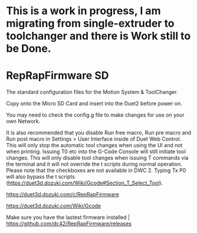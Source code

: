 # This is a work in progress, I am migrating from single-extruder to toolchanger and there is Work still to be Done.

# RepRapFirmware SD
The standard configuration files for the Motion System &amp; ToolChanger.

Copy onto the Micro SD Card and insert into the Duet2 before power on.

You may need to check the config.g file to make changes for use on your own Network.

It is also recommended that you disable Run free macro, Run pre macro and Run post macro in Settings > User Interface inside of Duet Web Control. This will only stop the automatic tool changes when using the UI and not when printing. Issuing T0 etc into the G-Code Console will still initiate tool changes. This will only disable tool changes when issuing T commands via the terminal and it will not override the t scripts during normal operation. Please note that the checkboxes are not available in DWC 2. Typing Tx P0 will also bypass the t scripts (https://duet3d.dozuki.com/Wiki/Gcode#Section_T_Select_Tool).

https://duet3d.dozuki.com/c/RepRapFirmware

https://duet3d.dozuki.com/Wiki/Gcode

Make sure you have the lastest firmware installed | https://github.com/dc42/RepRapFirmware/releases   

